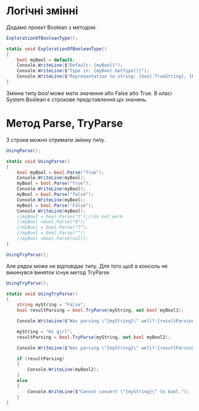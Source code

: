 # Логічні змінні

Додамо проект Boolean з методом.

```cs
ExplorationOfBooleanType();

static void ExplorationOfBooleanType()
{
    bool myBool = default;
    Console.WriteLine($"Default: {myBool}");
    Console.WriteLine($"Type in: {myBool.GetType()}");
    Console.WriteLine($"Representation to string: {bool.TrueString}, {bool.FalseString} ");
}
```

Змінна типу <em>bool</em> може мати значення або False або True. В класі System.Boolean є строкове представлення ціх значень.    

# Метод Parse, TryParse

З строки можно отримати змінну типу.

```cs
UsingParse();

static void UsingParse()
{
    bool myBool = bool.Parse("True");
    Console.WriteLine(myBool);
    myBool = bool.Parse("true");
    Console.WriteLine(myBool);
    myBool = bool.Parse("false");
    Console.WriteLine(myBool);
    myBool = bool.Parse("False");
    Console.WriteLine(myBool);
    //myBool = bool.Parse("t");//do not work
    //myBool =bool.Parse("0"); 
    //myBool = bool.Parse("T");
    //myBool = bool.Parse("");
    //myBool =bool.Parse(null);
}

UsingTryParse();
```
Але рядок може не відповідає типу. Для того щоб в консоль не викинувся виняток існуе метод TryParse

```cs
UsingTryParse();

static void UsingTryParse()
{
    string myString = "False";
    bool resultParsing = bool.TryParse(myString, out bool myBool1);

    Console.WriteLine($"Was parsing \"{myString}\" well?:{resultParsing} {myBool1}");

    myString = "Hi girl";
    resultParsing = bool.TryParse(myString, out bool myBool2);

    Console.WriteLine($"Was parsing \"{myString}\" well?:{resultParsing} {myBool2}");

    if (resultParsing)
    {
        Console.WriteLine(myBool2);
    }
    else
    {
        Console.WriteLine($"Cannot convert \"{myString}\" to bool.");
    }
}
```